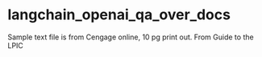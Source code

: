 # langchain_openai_qa_over_docs


Sample text file is from Cengage online, 10 pg print out. From Guide to the LPIC
